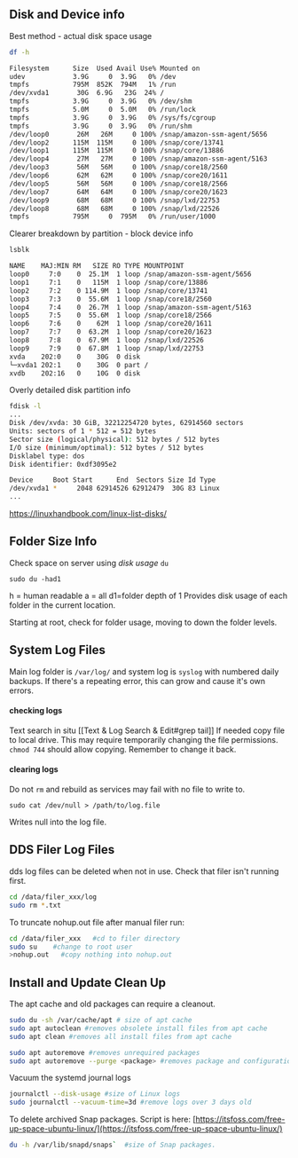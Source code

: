 ## Disk and Device info
Best method - actual disk space usage
```bash
df -h

Filesystem      Size  Used Avail Use% Mounted on
udev            3.9G     0  3.9G   0% /dev
tmpfs           795M  852K  794M   1% /run
/dev/xvda1       30G  6.9G   23G  24% /
tmpfs           3.9G     0  3.9G   0% /dev/shm
tmpfs           5.0M     0  5.0M   0% /run/lock
tmpfs           3.9G     0  3.9G   0% /sys/fs/cgroup
tmpfs           3.9G     0  3.9G   0% /run/shm
/dev/loop0       26M   26M     0 100% /snap/amazon-ssm-agent/5656
/dev/loop2      115M  115M     0 100% /snap/core/13741
/dev/loop1      115M  115M     0 100% /snap/core/13886
/dev/loop4       27M   27M     0 100% /snap/amazon-ssm-agent/5163
/dev/loop3       56M   56M     0 100% /snap/core18/2560
/dev/loop6       62M   62M     0 100% /snap/core20/1611
/dev/loop5       56M   56M     0 100% /snap/core18/2566
/dev/loop7       64M   64M     0 100% /snap/core20/1623
/dev/loop9       68M   68M     0 100% /snap/lxd/22753
/dev/loop8       68M   68M     0 100% /snap/lxd/22526
tmpfs           795M     0  795M   0% /run/user/1000
```

Clearer breakdown by partition - block device info
```bash
lsblk

NAME    MAJ:MIN RM   SIZE RO TYPE MOUNTPOINT
loop0     7:0    0  25.1M  1 loop /snap/amazon-ssm-agent/5656
loop1     7:1    0   115M  1 loop /snap/core/13886
loop2     7:2    0 114.9M  1 loop /snap/core/13741
loop3     7:3    0  55.6M  1 loop /snap/core18/2560
loop4     7:4    0  26.7M  1 loop /snap/amazon-ssm-agent/5163
loop5     7:5    0  55.6M  1 loop /snap/core18/2566
loop6     7:6    0    62M  1 loop /snap/core20/1611
loop7     7:7    0  63.2M  1 loop /snap/core20/1623
loop8     7:8    0  67.9M  1 loop /snap/lxd/22526
loop9     7:9    0  67.8M  1 loop /snap/lxd/22753
xvda    202:0    0    30G  0 disk
└─xvda1 202:1    0    30G  0 part /
xvdb    202:16   0    10G  0 disk
```

Overly detailed disk partition info
```bash
fdisk -l
...
Disk /dev/xvda: 30 GiB, 32212254720 bytes, 62914560 sectors
Units: sectors of 1 * 512 = 512 bytes
Sector size (logical/physical): 512 bytes / 512 bytes
I/O size (minimum/optimal): 512 bytes / 512 bytes
Disklabel type: dos
Disk identifier: 0xdf3095e2

Device     Boot Start      End  Sectors Size Id Type
/dev/xvda1 *     2048 62914526 62912479  30G 83 Linux
...
```
https://linuxhandbook.com/linux-list-disks/

## Folder Size Info
Check space on server using *disk usage* `du`
```
sudo du -had1
```
h = human readable
a = all
d1=folder depth of 1
Provides disk usage of each folder in the current location.

Starting at root, check for folder usage, moving to down the folder levels.

## System Log Files
Main log folder is `/var/log/` and system log is `syslog` with numbered daily backups.  If there's a repeating error, this can grow and cause it's own errors.
#### checking logs
Text search in situ [[Text & Log Search & Edit#grep tail]]
If needed copy file to local drive.  This may require temporarily changing the file permissions.
`chmod 744` should allow copying.  Remember to change it back.
#### clearing logs
Do not `rm` and rebuild as services may fail with no file to write to.
```
sudo cat /dev/null > /path/to/log.file
```
Writes null into the log file.  

## DDS Filer Log Files
dds log files can be deleted when not in use. Check that filer isn't running first.
 ```bash
cd /data/filer_xxx/log
sudo rm *.txt
```
  
To truncate nohup.out file after manual filer run:
```bash
cd /data/filer_xxx   #cd to filer directory
sudo su    #change to root user
>nohup.out   #copy nothing into nohup.out 
```  

## Install and Update Clean Up
The apt cache and old packages can require a cleanout.
```bash
sudo du -sh /var/cache/apt # size of apt cache
sudo apt autoclean #removes obsolete install files from apt cache
sudo apt clean #removes all install files from apt cache

sudo apt autoremove #removes unrequired packages
sudo apt autoremove --purge <package> #removes package and configuration files.
```

Vacuum the systemd journal logs
```bash
journalctl --disk-usage #size of Linux logs
sudo journalctl --vacuum-time=3d #remove logs over 3 days old
```

To delete archived Snap packages. Script is here: [https://itsfoss.com/free-up-space-ubuntu-linux/](https://itsfoss.com/free-up-space-ubuntu-linux/) 
```bash
du -h /var/lib/snapd/snaps`  #size of Snap packages. 
```
